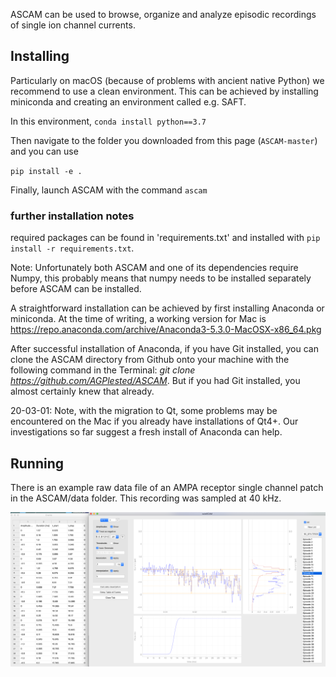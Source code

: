 ASCAM can be used to browse, organize and analyze episodic recordings of single ion channel currents.

## Installing 
Particularly on macOS (because of problems with ancient native Python) we recommend to use a clean environment. This can be achieved by installing miniconda and creating an environment called e.g. SAFT.

In this environment, 
`conda install python==3.7`

Then navigate to the folder you downloaded from this page (`ASCAM-master`) and you can use 

`pip install -e .`

Finally, launch ASCAM with the command 
`ascam`

### further installation notes
required packages can be found in 'requirements.txt' and installed with 
`pip install -r requirements.txt`.

Note: Unfortunately both ASCAM and one of its dependencies require Numpy, this probably
means that numpy needs to be installed separately before ASCAM can be installed.

A straightforward installation can be achieved by first installing Anaconda or miniconda. At the time of writing, a working version for Mac is https://repo.anaconda.com/archive/Anaconda3-5.3.0-MacOSX-x86_64.pkg 

After successful installation of Anaconda, if you have Git installed, you can clone the ASCAM directory from Github onto your machine with the following command in the Terminal: *git clone https://github.com/AGPlested/ASCAM*. But if you had Git installed, you almost certainly knew that already. 

20-03-01: Note, with the migration to Qt, some problems may be encountered on the Mac if you already have installations of Qt4+. Our investigations so far suggest a fresh install of Anaconda can help. 

## Running

There is an example raw data file of an AMPA receptor single channel patch in the ASCAM/data folder. This recording was sampled at 40 kHz.

![macOS Screenshot](cuteSCAM.png)

